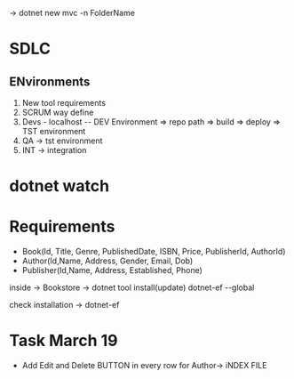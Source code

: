 -> dotnet new mvc -n FolderName

# SDLC

## ENvironments

1. New tool requirements
2. SCRUM way define
3. Devs - localhost -- DEV Environment => repo path => build => deploy => TST environment
4. QA -> tst environment
5. INT -> integration

# dotnet watch


# Requirements

- Book(Id, Title, Genre, PublishedDate, ISBN, Price, PublisherId, AuthorId)
- Author(Id,Name, Address, Gender, Email, Dob)
- Publisher(Id,Name, Address, Established, Phone)


inside -> Bookstore -> dotnet tool install(update) dotnet-ef --global

check installation -> dotnet-ef


 # Task March 19
 - Add Edit and Delete BUTTON in every row for Author-> iNDEX FILE














